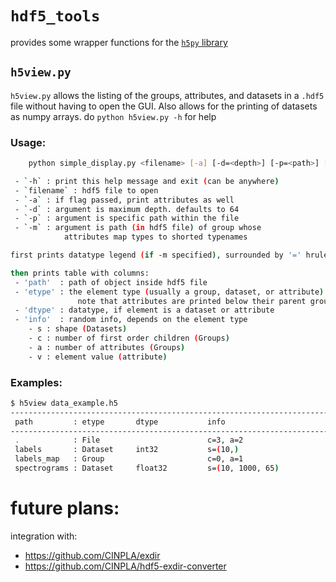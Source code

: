 # `hdf5_tools`
provides some wrapper functions for the [`h5py` library](https://www.h5py.org)


## `h5view.py`
`h5view.py` allows the listing of the groups, attributes, and datasets in a `.hdf5` file without having to open the GUI. Also allows for the printing of datasets as numpy arrays.
do `python h5view.py -h` for help

### Usage:
```bash
	python simple_display.py <filename> [-a] [-d=<depth>] [-p=<path>] [-m=<map_path>]

 - `-h` : print this help message and exit (can be anywhere)
 - `filename` : hdf5 file to open
 - `-a`	: if flag passed, print attributes as well
 - `-d` : argument is maximum depth. defaults to 64
 - `-p` : argument is specific path within the file
 - `-m` : argument is path (in hdf5 file) of group whose 
            attributes map types to shorted typenames

first prints datatype legend (if -m specified), surrounded by '=' hrules

then prints table with columns:
 - 'path'  : path of object inside hdf5 file
 - 'etype' : the element type (usually a group, dataset, or attribute)
               note that attributes are printed below their parent group
 - 'dtype' : datatype, if element is a dataset or attribute
 - 'info'  : random info, depends on the element type
	- s : shape (Datasets)
	- c : number of first order children (Groups)
	- a : number of attributes (Groups)
	- v : element value (attribute)
```

### Examples:
```bash
$ h5view data_example.h5
--------------------------------------------------------------------------------
 path         : etype       dtype           info
--------------------------------------------------------------------------------
 .            : File                        c=3, a=2
 labels       : Dataset     int32           s=(10,)
 labels_map   : Group                       c=0, a=1
 spectrograms : Dataset     float32         s=(10, 1000, 65)
```



# future plans:
integration with:
 - https://github.com/CINPLA/exdir
 - https://github.com/CINPLA/hdf5-exdir-converter